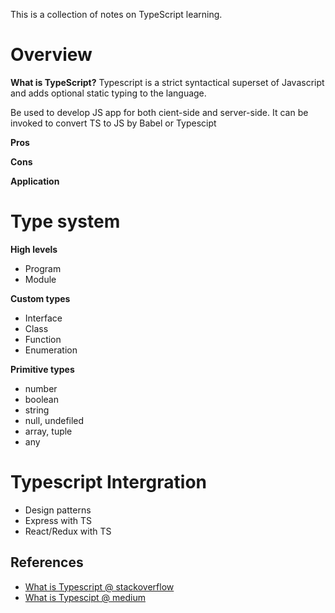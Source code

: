This is a collection of notes on TypeScript learning.

# Overview
**What is TypeScript?**
Typescript is a strict syntactical superset of Javascript and adds optional static typing to the language.

Be used to develop JS app for both cient-side and server-side. It can be invoked to convert TS to JS by Babel or Typescipt

**Pros**

**Cons**

**Application**

# Type system

 **High levels**
 - Program
 - Module
 
 **Custom types**
 - Interface
 - Class
 - Function
 - Enumeration
 
 **Primitive types**
 - number
 - boolean
 - string
 - null, undefiled
 - array, tuple
 - any

# Typescript Intergration

 - Design patterns
 - Express with TS
 - React/Redux with TS

 ## References ##

 - [What is Typescript @ stackoverflow](https://stackoverflow.com/questions/12694530/what-is-typescript-and-why-would-i-use-it-in-place-of-javascript/35048303#35048303)
 - [What is Typescipt @ medium](https://medium.com/@jtomaszewski/why-typescript-is-the-best-way-to-write-front-end-in-2019-feb855f9b164)

